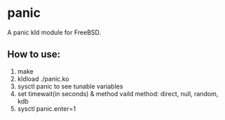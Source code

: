 # panic
A panic kld module for FreeBSD.

## How to use:

1. make
2. kldload ./panic.ko
3. sysctl panic to see tunable variables
4. set timewait(in seconds) & method
   vaild method: direct, null, random, kdb
5. sysctl panic.enter=1
